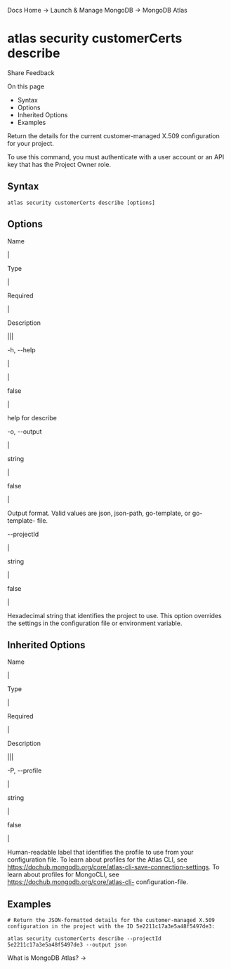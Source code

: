 Docs Home → Launch & Manage MongoDB → MongoDB Atlas

# atlas security customerCerts describe

Share Feedback

On this page

  * Syntax
  * Options
  * Inherited Options
  * Examples

Return the details for the current customer-managed X.509 configuration for
your project.

To use this command, you must authenticate with a user account or an API key
that has the Project Owner role.

## Syntax

    
    
    atlas security customerCerts describe [options]  
      
  
## Options

Name

|

Type

|

Required

|

Description  
  
|||  
  
-h, --help

|

|

false

|

help for describe  
  
-o, --output

|

string

|

false

|

Output format. Valid values are json, json-path, go-template, or go-template-
file.  
  
\--projectId

|

string

|

false

|

Hexadecimal string that identifies the project to use. This option overrides
the settings in the configuration file or environment variable.  
  
## Inherited Options

Name

|

Type

|

Required

|

Description  
  
|||  
  
-P, --profile

|

string

|

false

|

Human-readable label that identifies the profile to use from your
configuration file. To learn about profiles for the Atlas CLI, see
https://dochub.mongodb.org/core/atlas-cli-save-connection-settings. To learn
about profiles for MongoCLI, see https://dochub.mongodb.org/core/atlas-cli-
configuration-file.  
  
## Examples

    
    
    # Return the JSON-formatted details for the customer-managed X.509 configuration in the project with the ID 5e2211c17a3e5a48f5497de3:  
      
    atlas security customerCerts describe --projectId 5e2211c17a3e5a48f5497de3 --output json  
  
What is MongoDB Atlas? →


